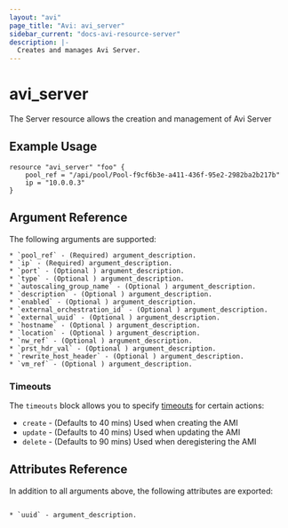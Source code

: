 ```yaml
---
layout: "avi"
page_title: "Avi: avi_server"
sidebar_current: "docs-avi-resource-server"
description: |-
  Creates and manages Avi Server.
---
```


# avi_server

The Server resource allows the creation and management of Avi Server

## Example Usage

```hcl
resource "avi_server" "foo" {
    pool_ref = "/api/pool/Pool-f9cf6b3e-a411-436f-95e2-2982ba2b217b"
    ip = "10.0.0.3"
}
```

## Argument Reference

The following arguments are supported:

    * `pool_ref` - (Required) argument_description.
    * `ip` - (Required) argument_description.
    * `port` - (Optional ) argument_description.
    * `type` - (Optional ) argument_description.
    * `autoscaling_group_name` - (Optional ) argument_description.
    * `description` - (Optional ) argument_description.
    * `enabled` - (Optional ) argument_description.
    * `external_orchestration_id` - (Optional ) argument_description.
    * `external_uuid` - (Optional ) argument_description.
    * `hostname` - (Optional ) argument_description.
    * `location` - (Optional ) argument_description.
    * `nw_ref` - (Optional ) argument_description.
    * `prst_hdr_val` - (Optional ) argument_description.
    * `rewrite_host_header` - (Optional ) argument_description.
    * `vm_ref` - (Optional ) argument_description.

### Timeouts

The `timeouts` block allows you to specify [timeouts](https://www.terraform.io/docs/configuration/resources.html#timeouts) for certain actions:

* `create` - (Defaults to 40 mins) Used when creating the AMI
* `update` - (Defaults to 40 mins) Used when updating the AMI
* `delete` - (Defaults to 90 mins) Used when deregistering the AMI

## Attributes Reference

In addition to all arguments above, the following attributes are exported:

                                                                                                                                                                                                        * `uuid` - argument_description.
